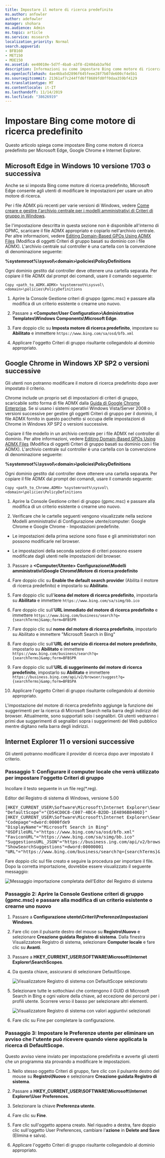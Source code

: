 ```yaml
---
title: Impostare il motore di ricerca predefinito
ms.author: anfowler
author: adefowler
manager: shohara
ms.audience: Admin
ms.topic: article
ms.service: mssearch
localization_priority: Normal
search.appverid:
- BFB160
- MET150
- MOE150
ms.assetid: ee40010e-5d7f-4ba8-a3f8-d240dab3af6d
description: Informazioni su come impostare Bing come motore di ricerca predefinito dell'organizzazione con Microsoft Search.
ms.openlocfilehash: 4ae46ba5d2896f645feee28f7b07de600cf4e5b1
ms.sourcegitcommit: 21361af7c244ffd6ff8689fd0ff0daa359bf4129
ms.translationtype: MT
ms.contentlocale: it-IT
ms.lasthandoff: 11/14/2019
ms.locfileid: "38626919"
---
```

# <a name="make-bing-the-default-search-engine"></a>Impostare Bing come motore di ricerca predefinito
  
Questo articolo spiega come impostare Bing come motore di ricerca predefinito per Microsoft Edge, Google Chrome e Internet Explorer. 
  
## <a name="microsoft-edge-on-windows-10-version-1703-or-later"></a>Microsoft Edge in Windows 10 versione 1703 o successiva

Anche se si imposta Bing come motore di ricerca predefinito, Microsoft Edge consente agli utenti di modificare le impostazioni per usare un altro motore di ricerca.
  
Per i file ADMX più recenti per varie versioni di Windows, vedere [Come creare e gestire l'archivio centrale per i modelli amministrativi di Criteri di gruppo in Windows](https://support.microsoft.com/help/3087759/how-to-create-and-manage-the-central-store-for-group-policy-administra).
  
Se l'impostazione descritta in questa sezione non è disponibile all'interno di GPMC, scaricare il file ADMX appropriato e copiarlo nell'archivio centrale. Per altre informazioni, vedere [Editing Domain-Based GPOs Using ADMX Files](https://docs.microsoft.com/previous-versions/windows/it-pro/windows-vista/cc748955%28v%3dws.10%29) (Modifica di oggetti Criteri di gruppo basati su dominio con i file ADMX). L'archivio centrale sul controller è una cartella con la convenzione di denominazione seguente:
  
 **%systemroot%\sysvol\\<domain\>\policies\PolicyDefinitions**
  
Ogni dominio gestito dal controller deve ottenere una cartella separata. Per copiare il file ADMX dal prompt dei comandi, usare il comando seguente:
  
 `Copy <path_to_ADMX.ADMX> %systemroot%\sysvol\<domain>\policies\PolicyDefinitions`
  
1. Aprire la Console Gestione criteri di gruppo (gpmc.msc) e passare alla modifica di un criterio esistente o crearne uno nuovo.
    
2. Passare a **&lt;Computer/User Configuration&gt;\Administrative Templates\Windows Components\Microsoft Edge**.
    
1. Fare doppio clic su **Imposta motore di ricerca predefinito**, impostare su **Abilitato** e immettere `https://www.bing.com/sa/osd/bfb.xml`
    
3. Applicare l'oggetto Criteri di gruppo risultante collegandolo al dominio appropriato.


## <a name="google-chrome-on-windows-xp-sp2-or-later"></a>Google Chrome in Windows XP SP2 o versioni successive

Gli utenti non potranno modificare il motore di ricerca predefinito dopo aver impostato il criterio.
  
Chrome include un proprio set di impostazioni di criteri di gruppo, scaricabile sotto forma di file ADMX dalla [Guida di Google Chrome Enterprise](https://support.google.com/chrome/a/answer/187202). Se si usano i sistemi operativi Windows Vista/Server 2008 o versioni successive per gestire gli oggetti Criteri di gruppo per il dominio, il file ADMX fornito in questo pacchetto si occupa delle impostazioni di Chrome in Windows XP SP2 o versioni successive.
  
Copiare il file modello in un archivio centrale per i file ADMX nel controller di dominio. Per altre informazioni, vedere [Editing Domain-Based GPOs Using ADMX Files](https://docs.microsoft.com/previous-versions/windows/it-pro/windows-vista/cc748955%28v%3dws.10%29) (Modifica di oggetti Criteri di gruppo basati su dominio con i file ADMX). L'archivio centrale sul controller è una cartella con la convenzione di denominazione seguente:
  
 **%systemroot%\sysvol\\<domain\>\policies\PolicyDefinitions**
  
Ogni dominio gestito dal controller deve ottenere una cartella separata. Per copiare il file ADMX dal prompt dei comandi, usare il comando seguente:
  
 `Copy <path_to_Chrome.ADMX> %systemroot%\sysvol\<domain>\policies\PolicyDefinitions`
  
1. Aprire la Console Gestione criteri di gruppo (gpmc.msc) e passare alla modifica di un criterio esistente o crearne uno nuovo.
    
2. Verificare che le cartelle seguenti vengono visualizzate nella sezione Modelli amministrativi di Configurazione utente/computer: Google Chrome e Google Chrome - Impostazioni predefinite.
    
  - Le impostazioni della prima sezione sono fisse e gli amministratori non possono modificarle nel browser.
    
  - Le impostazioni della seconda sezione di criteri possono essere modificate dagli utenti nelle impostazioni del browser.
    
3. Passare a **\<Computer/Utente\> Configurazione\Modelli amministrativi\Google Chrome\Motore di ricerca predefinito**
    
4. Fare doppio clic su **Enable the default search provider** (Abilita il motore di ricerca predefinito) e impostarlo su **Abilitato**.
    
5. Fare doppio clic sull'**icona del motore di ricerca predefinito**, impostarla su **Abilitato** e immettere `https://www.bing.com/sa/simg/bb.ico`
    
6. Fare doppio clic sull'**URL immediato del motore di ricerca predefinito** e immettere `https://www.bing.com/business/search?q={searchTerms}&amp;form=BFBSPR`
    
7. Fare doppio clic sul **nome del motore di ricerca predefinito**, impostarlo su Abilitato e immettere "Microsoft Search in Bing"
    
8. Fare doppio clic sull'**URL del servizio di ricerca del motore predefinito**, impostarlo su **Abilitato** e immettere `https://www.bing.com/business/search?q={searchTerms}&amp;form=BFBSPR`
    
9. Fare doppio clic sull'**URL di suggerimento del motore di ricerca predefinito**, impostarlo su **Abilitato** e immettere `https://business.bing.com/api/v2/browser/suggest?q={searchTerms}&amp;form=BFBSPA`
    
10. Applicare l'oggetto Criteri di gruppo risultante collegandolo al dominio appropriato.
    
L'impostazione del motore di ricerca predefinito aggiunge la funzione dei suggerimenti per la ricerca di Microsoft Search nella barra degli indirizzi del browser. Attualmente, sono supportati solo i segnalibri. Gli utenti vedranno i primi due suggerimenti di segnalibri sopra i suggerimenti del Web pubblico mentre digitano nella barra degli indirizzi.

## <a name="internet-explorer-11-or-later"></a>Internet Explorer 11 o versioni successive

Gli utenti potranno modificare il provider di ricerca dopo aver impostato il criterio.
  
### <a name="step-1-configure-the-local-machine-that-will-be-used-to-set-the-gpo"></a>Passaggio 1: Configurare il computer locale che verrà utilizzato per impostare l'oggetto Criteri di gruppo

Incollare il testo seguente in un file reg(\*.reg).
  
Editor del Registro di sistema di Windows, versione 5.00
  
<pre>[HKEY_CURRENT_USER\Software\Microsoft\Internet Explorer\SearchScopes]
"DefaultScope"="{D54CD0C8-C007-4BC4-B2DD-1E4896B8406D}"
[HKEY_CURRENT_USER\Software\Microsoft\Internet Explorer\SearchScopes\{D54CD0C8-C007-4BC4-B2DD-1E4896B8406D}]
"Codepage"=dword:0000fde9
"DisplayName"="Microsoft Search in Bing"
"OSDFileURL"="https://www.bing.com/sa/osd/bfb.xml"
"FaviconURL"="https://www.bing.com/sa/simg/bb.ico"
"SuggestionsURL_JSON"="https://business.ing.com/api/v2/browser/suggest?q={searchTerms}&amp;form=BFBSPA"
"ShowSearchSuggestions"=dword:00000001
"URL"="https://www.bing.com/business/search?q={searchTerms}&amp;form=BFBSPR"</pre>
  
Fare doppio clic sul file creato e seguire la procedura per importare il file. Dopo la corretta importazione, dovrebbe essere visualizzato il seguente messaggio:
  
![Messaggio importazione completata dell'Editor del Registro di sistema](media/ea3686b9-f6d7-481e-9a0d-2c96891bc501.png)
  
### <a name="step-2-open-the-group-policy-management-console-gpmcmsc-and-switch-to-editing-an-existing-policy-or-creating-a-new-one"></a>Passaggio 2: Aprire la Console Gestione criteri di gruppo (gpmc.msc) e passare alla modifica di un criterio esistente o crearne uno nuovo

1. Passare a **Configurazione utente\Criteri\Preferenze\Impostazioni Windows**.
    
2. Fare clic con il pulsante destro del mouse su **Registro\Nuovo** e selezionare **Creazione guidata Registro di sistema**. Dalla finestra Visualizzatore Registro di sistema, selezionare **Computer locale** e fare clic su **Avanti**.
    
3. Passare a **HKEY_CURRENT_USER\SOFTWARE\Microsoft\Internet Explorer\SearchScopes**.
    
4. Da questa chiave, assicurarsi di selezionare DefaultScope.
    
    ![Visualizzatore Registro di sistema con DefaultScope selezionato](media/ec5a450d-0cba-4e9c-acba-1a09e8e90bad.png)
  
5. Selezionare tutte le sottochiavi che contengono il GUID di Microsoft Search in Bing e ogni valore della chiave, ad eccezione dei percorsi per i profili utente. Scorrere verso il basso per selezionare altri elementi.
    
    ![Visualizzatore Registro di sistema con valori aggiuntivi selezionati](media/7eef7690-8bc5-46cf-9cd8-bd134fc77a02.png)
  
6. Fare clic su Fine per completare la configurazione.
    
### <a name="step-3-set-up-user-preferences-to-help-eliminate-a-warning-the-user-may-get-when-defaultscope-search-is-enforced"></a>Passaggio 3: Impostare le Preferenze utente per eliminare un avviso che l'utente può ricevere quando viene applicata la ricerca di DefaultScope.

Questo avviso viene inviato per impostazione predefinita e avverte gli utenti che un programma sta provando a modificare le impostazioni.
  
1. Nello stesso oggetto Criteri di gruppo, fare clic con il pulsante destro del mouse su **Registro\Nuovo** e selezionare **Creazione guidata Registro di sistema**.
    
2. Passare a **HKEY_CURRENT_USER\SOFTWARE\Microsoft\Internet Explorer\User Preferences**.
    
3. Selezionare la chiave **Preferenza utente**.
    
4. Fare clic su **Fine**.
    
5. Fare clic sull'oggetto appena creato. Nel riquadro a destra, fare doppio clic sull'oggetto User Preferences, cambiare l'**azione** in **Delete and Save** (Elimina e salva).
1. Applicare l'oggetto Criteri di gruppo risultante collegandolo al dominio appropriato.